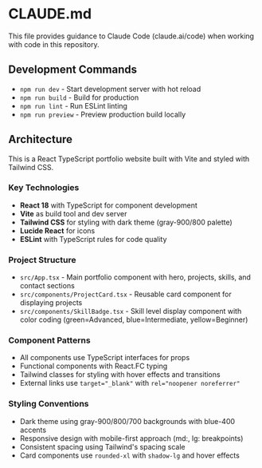 # CLAUDE.md

This file provides guidance to Claude Code (claude.ai/code) when working with code in this repository.

## Development Commands

- `npm run dev` - Start development server with hot reload
- `npm run build` - Build for production
- `npm run lint` - Run ESLint linting
- `npm run preview` - Preview production build locally

## Architecture

This is a React TypeScript portfolio website built with Vite and styled with Tailwind CSS.

### Key Technologies
- **React 18** with TypeScript for component development
- **Vite** as build tool and dev server
- **Tailwind CSS** for styling with dark theme (gray-900/800 palette)
- **Lucide React** for icons
- **ESLint** with TypeScript rules for code quality

### Project Structure
- `src/App.tsx` - Main portfolio component with hero, projects, skills, and contact sections
- `src/components/ProjectCard.tsx` - Reusable card component for displaying projects
- `src/components/SkillBadge.tsx` - Skill level display component with color coding (green=Advanced, blue=Intermediate, yellow=Beginner)

### Component Patterns
- All components use TypeScript interfaces for props
- Functional components with React.FC typing
- Tailwind classes for styling with hover effects and transitions
- External links use `target="_blank"` with `rel="noopener noreferrer"`

### Styling Conventions
- Dark theme using gray-900/800/700 backgrounds with blue-400 accents
- Responsive design with mobile-first approach (md:, lg: breakpoints)
- Consistent spacing using Tailwind's spacing scale
- Card components use `rounded-xl` with `shadow-lg` and hover effects